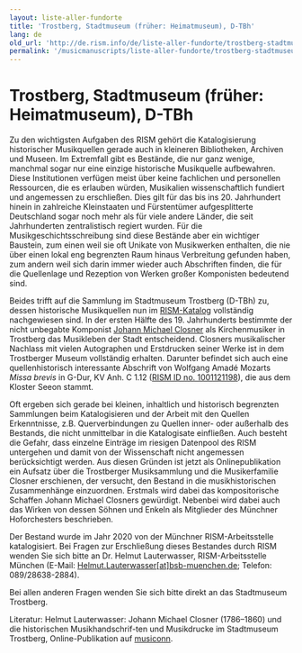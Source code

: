 ```yaml
---
layout: liste-aller-fundorte
title: 'Trostberg, Stadtmuseum (früher: Heimatmuseum), D-TBh'
lang: de
old_url: 'http://de.rism.info/de/liste-aller-fundorte/trostberg-stadtmuseum-d-tbh.html'
permalink: '/musicmanuscripts/liste-aller-fundorte/trostberg-stadtmuseum-d-tbh.html'
---
```



# Trostberg, Stadtmuseum (früher: Heimatmuseum), D-TBh

Zu den wichtigsten Aufgaben des RISM gehört die Katalogisierung historischer Musikquellen gerade auch in kleineren Bibliotheken, Archiven und Museen. Im Extremfall gibt es Bestände, die nur ganz wenige, manchmal sogar nur eine einzige historische Musikquelle aufbewahren. Diese Institutionen verfügen meist über keine fachlichen und personellen Ressourcen, die es erlauben würden, Musikalien wissenschaftlich fundiert und angemessen zu erschließen. Dies gilt für das bis ins 20. Jahrhundert hinein in zahlreiche Kleinstaaten und Fürstentümer aufgesplitterte Deutschland sogar noch mehr als für viele andere Länder, die seit Jahrhunderten zentralistisch regiert wurden. Für die Musikgeschichtsschreibung sind diese Bestände aber ein wichtiger Baustein, zum einen weil sie oft Unikate von Musikwerken enthalten, die nie über einen lokal eng begrenzten Raum hinaus Verbreitung gefunden haben, zum andern weil sich darin immer wieder auch Abschriften finden, die für die Quellenlage und Rezeption von Werken großer Komponisten bedeutend sind.

Beides trifft auf die Sammlung im Stadtmuseum Trostberg (D-TBh) zu, dessen historische Musikquellen nun im [RISM-Katalog](https://opac.rism.info/search?View=rism&siglum=D-TBh) vollständig nachgewiesen sind. In der ersten Hälfte des 19. Jahrhunderts bestimmte der nicht unbegabte Komponist [Johann Michael Closner](https://opac.rism.info/search?View=rism&author=Closner+Johann+Michael) als Kirchenmusiker in Trostberg das Musikleben der Stadt entscheidend. Closners musikalischer Nachlass mit vielen Autographen und Erstdrucken seiner Werke ist in dem Trostberger Museum vollständig erhalten. Darunter befindet sich auch eine quellenhistorisch interessante Abschrift von Wolfgang Amadé Mozarts _Missa brevis_ in G-Dur, KV Anh. C 1.12 ([RISM ID no. 1001121198](https://opac.rism.info/search?id=1001121198&View=rism)), die aus dem Kloster Seeon stammt.

Oft ergeben sich gerade bei kleinen, inhaltlich und historisch begrenzten Sammlungen beim Katalogisieren und der Arbeit mit den Quellen Erkenntnisse, z.B. Querverbindungen zu Quellen inner- oder außerhalb des Bestands, die nicht unmittelbar in die Katalogisate einfließen. Auch besteht die Gefahr, dass einzelne Einträge im riesigen Datenpool des RISM untergehen und damit von der Wissenschaft nicht angemessen berücksichtigt werden. Aus diesen Gründen ist jetzt als Onlinepublikation ein Aufsatz über die Trostberger Musiksammlung und die Musikerfamilie Closner erschienen, der versucht, den Bestand in die musikhistorischen Zusammenhänge einzuordnen. Erstmals wird dabei das kompositorische Schaffen Johann Michael Closners gewürdigt. Nebenbei wird dabei auch das Wirken von dessen Söhnen und Enkeln als Mitglieder des Münchner Hoforchesters beschrieben.

Der Bestand wurde im Jahr 2020 von der Münchner RISM-Arbeitsstelle katalogisiert. Bei Fragen zur Erschließung dieses Bestandes durch RISM wenden Sie sich bitte an Dr. Helmut Lauterwasser, RISM-Arbeitsstelle München (E-Mail: [Helmut.Lauterwasser[at]bsb-muenchen.de](mailto:helmut.lauterwasser@bsb-muenchen.de "Opens window for sending email"); Telefon: 089/28638-2884).

Bei allen anderen Fragen wenden Sie sich bitte direkt an das Stadtmuseum Trostberg.

Literatur:
Helmut Lauterwasser: Johann Michael Closner (1786–1860) und die historischen Musikhandschrif-ten und Musikdrucke im Stadtmuseum Trostberg, Online-Publikation auf [musiconn](https://nbn-resolving.org/urn:nbn:de:bsz:14-qucosa2-743830 "Öffnet externen Link in neuem Fenster").

